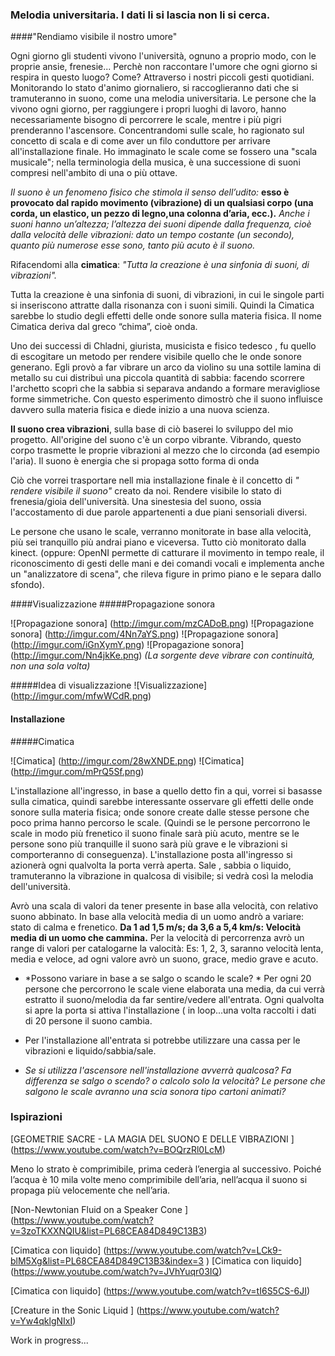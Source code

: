 ### Melodia universitaria.  I dati li si lascia non li si cerca.
####"Rendiamo visibile il nostro umore"

Ogni giorno gli studenti vivono l'università, ognuno a proprio modo, con le proprie ansie, frenesie... 
Perchè non raccontare l'umore che ogni giorno si respira in questo luogo? Come? Attraverso i nostri piccoli gesti 
quotidiani. 
Monitorando lo stato d'animo giornaliero, si raccoglieranno dati che si tramuteranno in suono, come una melodia universitaria. 
Le persone che la vivono ogni giorno, per raggiungere i propri luoghi di lavoro, hanno necessariamente bisogno 
di percorrere le scale, mentre i più pigri prenderanno l'ascensore. 
Concentrandomi sulle scale, ho ragionato sul concetto di scala e di come aver un filo conduttore per arrivare all'installazione finale. 
Ho immaginato le scale come se fossero una "scala musicale"; nella terminologia della musica, è una successione di suoni compresi nell'ambito di una o più ottave.

*Il suono è un fenomeno fisico che stimola il senso dell’udito:* **esso è provocato dal rapido movimento (vibrazione) di un qualsiasi corpo (una corda, un elastico, un pezzo di legno,una colonna d’aria, ecc.).**
*Anche i suoni hanno un’altezza; l’altezza dei suoni dipende dalla frequenza, cioè dalla velocità delle vibrazioni: dato un tempo costante (un secondo), quanto più numerose esse sono, tanto più acuto è il suono.*

Rifacendomi alla **cimatica**: *"Tutta la creazione è una sinfonia di suoni, di vibrazioni".*

Tutta la creazione è una sinfonia di suoni, di vibrazioni, in cui le singole parti si inseriscono attratte dalla risonanza con i suoni simili.
Quindi la Cimatica sarebbe lo studio degli effetti delle onde sonore sulla materia fisica.
Il nome Cimatica deriva dal greco “chima”, cioè onda.

Uno dei successi di Chladni, giurista, musicista e fisico tedesco , fu quello di escogitare un metodo per rendere visibile quello che le onde sonore generano.
Egli provò a far vibrare un arco da violino su una sottile lamina di metallo su cui distribuì una piccola quantità 
di sabbia: facendo scorrere l'archetto scoprì che la sabbia si separava andando a formare meravigliose forme simmetriche. 
Con questo esperimento dimostrò che il suono influisce davvero sulla materia fisica e diede inizio a una nuova scienza. 

**Il suono crea vibrazioni**, sulla base di ciò baserei lo sviluppo del mio progetto. 
All'origine del suono c'è un corpo vibrante. Vibrando, questo corpo trasmette le proprie vibrazioni al mezzo che lo circonda (ad esempio l'aria). 
Il suono è energia che si propaga sotto forma di onda

Ciò che vorrei trasportare nell mia installazione finale è il concetto di *" rendere visibile il suono"* creato da noi. Rendere visibile lo stato di frenesia/gioia dell'università. Una sinestesia del suono, ossia l'accostamento di due parole appartenenti a due piani sensoriali diversi. 

Le persone che usano le scale, verranno monitorate in base alla velocità, più sei tranquillo più andrai piano e viceversa. Tutto ciò monitorato dalla kinect. (oppure: OpenNI permette di catturare il movimento in tempo reale, il riconoscimento di gesti delle mani e dei comandi vocali e implementa anche un "analizzatore di scena", che rileva figure in primo piano e le separa dallo sfondo). 

####Visualizzazione
#####Propagazione sonora

![Propagazione sonora] (http://imgur.com/mzCADoB.png)
![Propagazione sonora] (http://imgur.com/4Nn7aYS.png)
![Propagazione sonora] (http://imgur.com/iGnXymY.png)
![Propagazione sonora] (http://imgur.com/Nn4jkKe.png) 
*(La sorgente deve vibrare con continuità, non una sola volta)*

#####Idea di visualizzazione 
![Visualizzazione] (http://imgur.com/mfwWCdR.png)

#### Installazione
#####Cimatica

![Cimatica] (http://imgur.com/28wXNDE.png)
![Cimatica] (http://imgur.com/mPrQ5Sf.png)

L'installazione all'ingresso, in base a quello detto fin a qui, vorrei si basasse sulla cimatica, quindi sarebbe interessante osservare gli effetti delle onde sonore sulla materia fisica; onde sonore create dalle stesse persone che poco prima hanno percorso le scale. (Quindi se le persone percorrono le scale in modo più frenetico il suono finale sarà più acuto, mentre se le persone sono più tranquille il suono sarà più grave e le vibrazioni si comporteranno di conseguenza). 
L'installazione posta all'ingresso si azionerà ogni qualvolta la porta verrà aperta. 
Sale , sabbia o liquido, tramuteranno la vibrazione in qualcosa di visibile; si vedrà così la melodia dell'università.

Avrò una scala di valori da tener presente in base alla velocità, con relativo suono abbinato.
In base alla velocità media di un uomo andrò a variare: stato di calma e frenetico. 
**Da 1 ad 1,5 m/s; da 3,6 a 5,4 km/s: Velocità media di un uomo che cammina.**
Per la velocità di percorrenza avrò un range di valori per catalogarne la valocità: 
Es: 1, 2, 3, saranno velocità lenta, media e veloce, ad ogni valore avrò un suono, grace, medio grave e acuto. 
- *Possono variare in base a se salgo o scando le scale? *
Per ogni 20 persone che percorrono le scale viene elaborata una media, da cui verrà estratto il suono/melodia da far sentire/vedere all'entrata. Ogni qualvolta si apre la porta si attiva l'installazione ( in loop...una volta raccolti i dati di 20 persone il suono cambia. 

- Per l'installazione all'entrata si potrebbe utilizzare una cassa per le vibrazioni e liquido/sabbia/sale.

- *Se si utilizza l'ascensore nell'installazione avverrà qualcosa?
Fa differenza se salgo o scendo? o calcolo solo la velocità?
Le persone che salgono le scale avranno una scia sonora tipo cartoni animati?*


### Ispirazioni

[GEOMETRIE SACRE - LA MAGIA DEL SUONO E DELLE VIBRAZIONI ] (https://www.youtube.com/watch?v=BOQrzRl0LcM)

Meno lo strato è comprimibile, prima cederà l’energia al successivo. Poiché l’acqua è 10 mila volte meno comprimibile dell’aria, nell’acqua il suono si propaga più velocemente che nell’aria.

[Non-Newtonian Fluid on a Speaker Cone ] (https://www.youtube.com/watch?v=3zoTKXXNQIU&list=PL68CEA84D849C13B3)

[Cimatica con liquido] (https://www.youtube.com/watch?v=LCk9-blM5Xg&list=PL68CEA84D849C13B3&index=3
)
[Cimatica con liquido] (https://www.youtube.com/watch?v=JVhYuqr03IQ)


[Cimatica con liquido] (https://www.youtube.com/watch?v=tI6S5CS-6JI)


[Creature in the Sonic Liquid ] (https://www.youtube.com/watch?v=Yw4qklgNIxI)


Work in progress...
